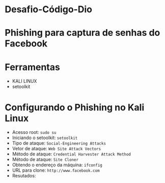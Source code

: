 # Desafio-Código-Dio
# Phishing para captura de senhas do Facebook
# Ferramentas
* KALI LINUX
* setoolkit
# Configurando o Phishing no Kali Linux
* Acesso root: `sudo su`
* Iniciando o setoolkit: `setoolkit`
* Tipo de ataque: `Social-Engineering Attacks`
* Vetor de ataque: `Web Site Attack Vectors`
* Método de ataque: `Credential Harvester Attack Method`
* Método de ataque: `Site Cloner`
* Obtendo o endereço da máquina: `ifconfig`
* URL para clone: `http://www.facebook.com`
* Resutados:
